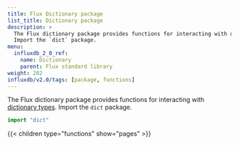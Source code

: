 ```yaml
---
title: Flux Dictionary package
list_title: Dictionary package
description: >
  The Flux dictionary package provides functions for interacting with dictionary types.
  Import the `dict` package.
menu:
  influxdb_2_0_ref:
    name: Dictionary
    parent: Flux standard library
weight: 202
influxdb/v2.0/tags: [package, functions]
---
```


The Flux dictionary package provides functions for interacting with [dictionary types](/influxdb/v2.0/reference/flux/language/types/#dictionary-types).
Import the `dict` package.

```js
import "dict"
```

{{< children type="functions" show="pages" >}}

